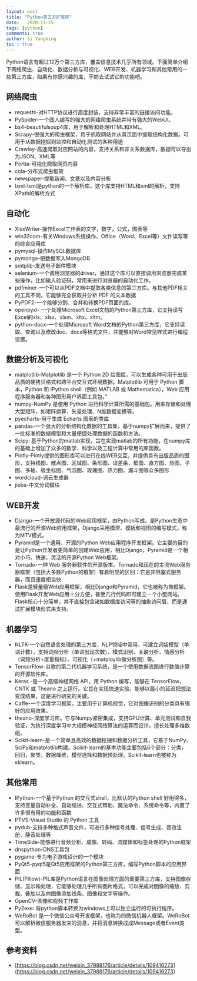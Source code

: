 ```yaml
---
layout: post
title: "Python第三方扩展库"
date:   2020-11-25
tags: [python]
comments: true
author: Si Yangming
toc : true
---
```


Python语言有超过12万个第三方库，覆盖信息技术几乎所有领域。下面简单介绍下网络爬虫、自动化、数据分析与可视化、WEB开发、机器学习和其他常用的一些第三方库，如果有你感兴趣的库，不妨去试试它的功能吧。

## 网络爬虫

* requests-对HTTP协议进行高度封装，支持非常丰富的链接访问功能。
* PySpider-一个国人编写的强大的网络爬虫系统并带有强大的WebUI。
* bs4-beautifulsoup4库，用于解析和处理HTML和XML。
* Scrapy-很强大的爬虫框架，用于抓取网站并从其页面中提取结构化数据。可用于从数据挖掘到监控和自动化测试的各种用途
* Crawley-高速爬取对应网站的内容，支持关系和非关系数据库，数据可以导出为JSON、XML等
* Portia-可视化爬取网页内容
* cola-分布式爬虫框架
* newspaper-提取新闻、文章以及内容分析
* lxml-lxml是python的一个解析库，这个库支持HTML和xml的解析，支持XPath的解析方式

## 自动化

* XlsxWriter-操作Excel工作表的文字，数字，公式，图表等
* win32com-有关Windows系统操作、Office（Word、Excel等）文件读写等的综合应用库
* pymysql-操作MySQL数据库
* pymongo-把数据写入MongoDB
* smtplib-发送电子邮件模块
* selenium-一个调用浏览器的driver，通过这个库可以直接调用浏览器完成某些操作，比如输入验证码，常用来进行浏览器的自动化工作。
* pdfminer-一个可以从PDF文档中提取各类信息的第三方库。与其他PDF相关的工具不同，它能够完全获取并分析 PDF 的文本数据
* PyPDF2-一个能够分割、合并和转换PDF页面的库。
* openpyxl- 一个处理Microsoft Excel文档的Python第三方库，它支持读写Excel的xls、xlsx、xlsm、xltx、xltm。
* python-docx-一个处理Microsoft Word文档的Python第三方库，它支持读取、查询以及修改doc、docx等格式文件，并能够对Word常见样式进行编程设置。

## 数据分析及可视化

* matplotlib-Matplotlib 是一个 Python 2D 绘图库，可以生成各种可用于出版品质的硬拷贝格式和跨平台交互式环境数据。Matplotlib 可用于 Python 脚本，Python 和 IPython shell（例如 MATLAB 或 Mathematica），Web 应用程序服务器和各种图形用户界面工具包。”
* numpy-NumPy 是使用 Python 进行科学计算所需的基础包。用来存储和处理大型矩阵，如矩阵运算、矢量处理、N维数据变换等。
* pyecharts-用于生成 Echarts 图表的类库
* pandas-一个强大的分析结构化数据的工具集，基于numpy扩展而来，提供了一批标准的数据模型和大量便捷处理数据的函数和方法。
* Scipy: 基于Python的matlab实现，旨在实现matlab的所有功能，在numpy库的基础上增加了众多的数学、科学以及工程计算中常用的库函数。
* Plotly-Plotly提供的图形库可以进行在线WEB交互，并提供具有出版品质的图形，支持线图、散点图、区域图、条形图、误差条、框图、直方图、热图、子图、多轴、极坐标图、气泡图、玫瑰图、热力图、漏斗图等众多图形
* wordcloud-词云生成器
* jieba-中文分词模块

## WEB开发

* Django-一个开放源代码的Web应用框架，由Python写成。是Python生态中最流行的开源Web应用框架，Django采用模型、模板和视图的编写模式，称为MTV模式。
* Pyramid是一个通用、开源的Python Web应用程序开发框架。它主要的目的是让Python开发者更简单的创建Web应用，相比Django，Pyramid是一个相对小巧、快速、灵活的开源Python Web框架。
* Tornado-一种 Web 服务器软件的开源版本。Tornado和现在的主流Web服务器框架（包括大多数Python的框架）有着明显的区别：它是非阻塞式服务器，而且速度相当快
* Flask是轻量级Web应用框架，相比Django和Pyramid，它也被称为微框架。使用Flask开发Web应用十分方便，甚至几行代码即可建立一个小型网站。Flask核心十分简单，并不直接包含诸如数据库访问等的抽象访问层，而是通过扩展模块形式来支持。

## 机器学习

* NLTK-一个自然语言处理的第三方库，NLP领域中常用，可建立词袋模型（单词计数），支持词频分析（单词出现次数）、模式识别、关联分析、情感分析（词频分析+度量指标）、可视化（+matploylib做分析图）等。
* TensorFlow-谷歌的第二代机器学习系统，是一个使用数据流图进行数值计算的开源软件库。
* Keras -是一个高级神经网络 API，用 Python 编写，能够在 TensorFlow，CNTK 或 Theano 之上运行。它旨在实现快速实验，能够以最小的延迟把想法变成结果，这是进行研究的关键。
* Caffe-一个深度学习框架，主要用于计算机视觉，它对图像识别的分类具有很好的应用效果。
* theano-深度学习库。它与Numpy紧密集成，支持GPU计算、单元测试和自我验证，为执行深度学习中大规模神经网络算法的运算而设计，擅长处理多维数组。
* Scikit-learn-是一个简单且高效的数据挖掘和数据分析工具，它基于NumPy、SciPy和matplotlib构建。Scikit-learn的基本功能主要包括6个部分：分类，回归，聚类，数据降维，模型选择和数据预处理。Scikit-learn也被称为sklearn。

## 其他常用

* IPython-一个基于Python 的交互式shell，比默认的Python shell 好用得多，支持变量自动补全、自动缩进、交互式帮助、魔法命令、系统命令等，内置了许多很有用的功能和函数
* PTVS-Visual Studio 的 Python 工具
* pydub-支持多种格式声音文件，可进行多种信号处理、信号生成、音效注册、静音处理等
* TimeSide-能够进行音频分析、成像、转码、流媒体和标签处理的Python框架
* dnspython-DNS工具包
* pygame-专为电子游戏设计的一个模块
* PyQt5-pyqt5是Qt5应用框架的Python第三方库，编写Python脚本的应用界面
* PIL(Pillow)-PIL库是Python语言在图像处理方面的重要第三方库，支持图像存储、显示和处理，它能够处理几乎所有图片格式，可以完成对图像的缩放、剪裁、叠加以及向图像添加线条、图像和文字等操作。
* OpenCV-图像和视频工作库
* Py2exe: 将python脚本转换为windows上可以独立运行的可执行程序。
* WeRoBot 是一个微信公众号开发框架，也称为的微信机器人框架。WeRoBot可以解析微信服务器发来的消息，并将消息转换成成Message或者Event类型。

## 参考资料

* [https://blog.csdn.net/weixin_37988176/article/details/109416273](https://blog.csdn.net/weixin_37988176/article/details/109416273)